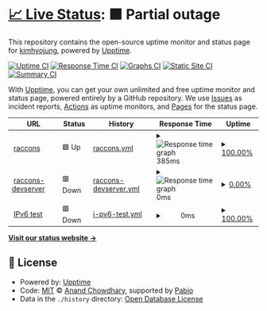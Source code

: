 # [📈 Live Status](https:///upptime): <!--live status--> **🟧 Partial outage**

This repository contains the open-source uptime monitor and status page for [kimhyojung](https://hj-devlog.vercel.app), powered by [Upptime](https://github.com/upptime/upptime).

[![Uptime CI](https://github.com/khj0426/upptime/workflows/Uptime%20CI/badge.svg)](https://github.com/khj0426/upptime/actions?query=workflow%3A%22Uptime+CI%22)
[![Response Time CI](https://github.com/khj0426/upptime/workflows/Response%20Time%20CI/badge.svg)](https://github.com/khj0426/upptime/actions?query=workflow%3A%22Response+Time+CI%22)
[![Graphs CI](https://github.com/khj0426/upptime/workflows/Graphs%20CI/badge.svg)](https://github.com/khj0426/upptime/actions?query=workflow%3A%22Graphs+CI%22)
[![Static Site CI](https://github.com/khj0426/upptime/workflows/Static%20Site%20CI/badge.svg)](https://github.com/khj0426/upptime/actions?query=workflow%3A%22Static+Site+CI%22)
[![Summary CI](https://github.com/khj0426/upptime/workflows/Summary%20CI/badge.svg)](https://github.com/khj0426/upptime/actions?query=workflow%3A%22Summary+CI%22)

With [Upptime](https://upptime.js.org), you can get your own unlimited and free uptime monitor and status page, powered entirely by a GitHub repository. We use [Issues](https://github.com/khj0426/upptime/issues) as incident reports, [Actions](https://github.com/khj0426/upptime/actions) as uptime monitors, and [Pages](https:///upptime) for the status page.

<!--start: status pages-->
<!-- This summary is generated by Upptime (https://github.com/upptime/upptime) -->
<!-- Do not edit this manually, your changes will be overwritten -->
<!-- prettier-ignore -->
| URL | Status | History | Response Time | Uptime |
| --- | ------ | ------- | ------------- | ------ |
| <img alt="" src="https://icons.duckduckgo.com/ip3/www.kimseonbae.com.ico" height="13"> [raccons](https://www.kimseonbae.com) | 🟩 Up | [raccons.yml](https://github.com/WE-ARE-RACCOONS/upptime/commits/HEAD/history/raccons.yml) | <details><summary><img alt="Response time graph" src="./graphs/raccons/response-time-week.png" height="20"> 385ms</summary><br><a href="https://upptime/history/raccons"><img alt="Response time 468" src="https://img.shields.io/endpoint?url=https%3A%2F%2Fraw.githubusercontent.com%2FWE-ARE-RACCOONS%2Fupptime%2FHEAD%2Fapi%2Fraccons%2Fresponse-time.json"></a><br><a href="https://upptime/history/raccons"><img alt="24-hour response time 449" src="https://img.shields.io/endpoint?url=https%3A%2F%2Fraw.githubusercontent.com%2FWE-ARE-RACCOONS%2Fupptime%2FHEAD%2Fapi%2Fraccons%2Fresponse-time-day.json"></a><br><a href="https://upptime/history/raccons"><img alt="7-day response time 385" src="https://img.shields.io/endpoint?url=https%3A%2F%2Fraw.githubusercontent.com%2FWE-ARE-RACCOONS%2Fupptime%2FHEAD%2Fapi%2Fraccons%2Fresponse-time-week.json"></a><br><a href="https://upptime/history/raccons"><img alt="30-day response time 439" src="https://img.shields.io/endpoint?url=https%3A%2F%2Fraw.githubusercontent.com%2FWE-ARE-RACCOONS%2Fupptime%2FHEAD%2Fapi%2Fraccons%2Fresponse-time-month.json"></a><br><a href="https://upptime/history/raccons"><img alt="1-year response time 468" src="https://img.shields.io/endpoint?url=https%3A%2F%2Fraw.githubusercontent.com%2FWE-ARE-RACCOONS%2Fupptime%2FHEAD%2Fapi%2Fraccons%2Fresponse-time-year.json"></a></details> | <details><summary><a href="https://upptime/history/raccons">100.00%</a></summary><a href="https://upptime/history/raccons"><img alt="All-time uptime 99.97%" src="https://img.shields.io/endpoint?url=https%3A%2F%2Fraw.githubusercontent.com%2FWE-ARE-RACCOONS%2Fupptime%2FHEAD%2Fapi%2Fraccons%2Fuptime.json"></a><br><a href="https://upptime/history/raccons"><img alt="24-hour uptime 100.00%" src="https://img.shields.io/endpoint?url=https%3A%2F%2Fraw.githubusercontent.com%2FWE-ARE-RACCOONS%2Fupptime%2FHEAD%2Fapi%2Fraccons%2Fuptime-day.json"></a><br><a href="https://upptime/history/raccons"><img alt="7-day uptime 100.00%" src="https://img.shields.io/endpoint?url=https%3A%2F%2Fraw.githubusercontent.com%2FWE-ARE-RACCOONS%2Fupptime%2FHEAD%2Fapi%2Fraccons%2Fuptime-week.json"></a><br><a href="https://upptime/history/raccons"><img alt="30-day uptime 100.00%" src="https://img.shields.io/endpoint?url=https%3A%2F%2Fraw.githubusercontent.com%2FWE-ARE-RACCOONS%2Fupptime%2FHEAD%2Fapi%2Fraccons%2Fuptime-month.json"></a><br><a href="https://upptime/history/raccons"><img alt="1-year uptime 99.97%" src="https://img.shields.io/endpoint?url=https%3A%2F%2Fraw.githubusercontent.com%2FWE-ARE-RACCOONS%2Fupptime%2FHEAD%2Fapi%2Fraccons%2Fuptime-year.json"></a></details>
| <img alt="" src="https://icons.duckduckgo.com/ip3/develop.dttx948lk1tf.amplifyapp.com.ico" height="13"> [raccons-devserver](https://develop.dttx948lk1tf.amplifyapp.com) | 🟥 Down | [raccons-devserver.yml](https://github.com/WE-ARE-RACCOONS/upptime/commits/HEAD/history/raccons-devserver.yml) | <details><summary><img alt="Response time graph" src="./graphs/raccons-devserver/response-time-week.png" height="20"> 0ms</summary><br><a href="https://upptime/history/raccons-devserver"><img alt="Response time 105" src="https://img.shields.io/endpoint?url=https%3A%2F%2Fraw.githubusercontent.com%2FWE-ARE-RACCOONS%2Fupptime%2FHEAD%2Fapi%2Fraccons-devserver%2Fresponse-time.json"></a><br><a href="https://upptime/history/raccons-devserver"><img alt="24-hour response time 0" src="https://img.shields.io/endpoint?url=https%3A%2F%2Fraw.githubusercontent.com%2FWE-ARE-RACCOONS%2Fupptime%2FHEAD%2Fapi%2Fraccons-devserver%2Fresponse-time-day.json"></a><br><a href="https://upptime/history/raccons-devserver"><img alt="7-day response time 0" src="https://img.shields.io/endpoint?url=https%3A%2F%2Fraw.githubusercontent.com%2FWE-ARE-RACCOONS%2Fupptime%2FHEAD%2Fapi%2Fraccons-devserver%2Fresponse-time-week.json"></a><br><a href="https://upptime/history/raccons-devserver"><img alt="30-day response time 94" src="https://img.shields.io/endpoint?url=https%3A%2F%2Fraw.githubusercontent.com%2FWE-ARE-RACCOONS%2Fupptime%2FHEAD%2Fapi%2Fraccons-devserver%2Fresponse-time-month.json"></a><br><a href="https://upptime/history/raccons-devserver"><img alt="1-year response time 105" src="https://img.shields.io/endpoint?url=https%3A%2F%2Fraw.githubusercontent.com%2FWE-ARE-RACCOONS%2Fupptime%2FHEAD%2Fapi%2Fraccons-devserver%2Fresponse-time-year.json"></a></details> | <details><summary><a href="https://upptime/history/raccons-devserver">0.00%</a></summary><a href="https://upptime/history/raccons-devserver"><img alt="All-time uptime 86.51%" src="https://img.shields.io/endpoint?url=https%3A%2F%2Fraw.githubusercontent.com%2FWE-ARE-RACCOONS%2Fupptime%2FHEAD%2Fapi%2Fraccons-devserver%2Fuptime.json"></a><br><a href="https://upptime/history/raccons-devserver"><img alt="24-hour uptime 0.00%" src="https://img.shields.io/endpoint?url=https%3A%2F%2Fraw.githubusercontent.com%2FWE-ARE-RACCOONS%2Fupptime%2FHEAD%2Fapi%2Fraccons-devserver%2Fuptime-day.json"></a><br><a href="https://upptime/history/raccons-devserver"><img alt="7-day uptime 0.00%" src="https://img.shields.io/endpoint?url=https%3A%2F%2Fraw.githubusercontent.com%2FWE-ARE-RACCOONS%2Fupptime%2FHEAD%2Fapi%2Fraccons-devserver%2Fuptime-week.json"></a><br><a href="https://upptime/history/raccons-devserver"><img alt="30-day uptime 47.85%" src="https://img.shields.io/endpoint?url=https%3A%2F%2Fraw.githubusercontent.com%2FWE-ARE-RACCOONS%2Fupptime%2FHEAD%2Fapi%2Fraccons-devserver%2Fuptime-month.json"></a><br><a href="https://upptime/history/raccons-devserver"><img alt="1-year uptime 86.51%" src="https://img.shields.io/endpoint?url=https%3A%2F%2Fraw.githubusercontent.com%2FWE-ARE-RACCOONS%2Fupptime%2FHEAD%2Fapi%2Fraccons-devserver%2Fuptime-year.json"></a></details>
| <img alt="" src="https://icons.duckduckgo.com/ip3/null.ico" height="13"> [IPv6 test](forwardemail.net) | 🟥 Down | [i-pv6-test.yml](https://github.com/WE-ARE-RACCOONS/upptime/commits/HEAD/history/i-pv6-test.yml) | <details><summary><img alt="Response time graph" src="./graphs/i-pv6-test/response-time-week.png" height="20"> 0ms</summary><br><a href="https://upptime/history/i-pv6-test"><img alt="Response time 0" src="https://img.shields.io/endpoint?url=https%3A%2F%2Fraw.githubusercontent.com%2FWE-ARE-RACCOONS%2Fupptime%2FHEAD%2Fapi%2Fi-pv6-test%2Fresponse-time.json"></a><br><a href="https://upptime/history/i-pv6-test"><img alt="24-hour response time 0" src="https://img.shields.io/endpoint?url=https%3A%2F%2Fraw.githubusercontent.com%2FWE-ARE-RACCOONS%2Fupptime%2FHEAD%2Fapi%2Fi-pv6-test%2Fresponse-time-day.json"></a><br><a href="https://upptime/history/i-pv6-test"><img alt="7-day response time 0" src="https://img.shields.io/endpoint?url=https%3A%2F%2Fraw.githubusercontent.com%2FWE-ARE-RACCOONS%2Fupptime%2FHEAD%2Fapi%2Fi-pv6-test%2Fresponse-time-week.json"></a><br><a href="https://upptime/history/i-pv6-test"><img alt="30-day response time 0" src="https://img.shields.io/endpoint?url=https%3A%2F%2Fraw.githubusercontent.com%2FWE-ARE-RACCOONS%2Fupptime%2FHEAD%2Fapi%2Fi-pv6-test%2Fresponse-time-month.json"></a><br><a href="https://upptime/history/i-pv6-test"><img alt="1-year response time 0" src="https://img.shields.io/endpoint?url=https%3A%2F%2Fraw.githubusercontent.com%2FWE-ARE-RACCOONS%2Fupptime%2FHEAD%2Fapi%2Fi-pv6-test%2Fresponse-time-year.json"></a></details> | <details><summary><a href="https://upptime/history/i-pv6-test">100.00%</a></summary><a href="https://upptime/history/i-pv6-test"><img alt="All-time uptime 100.00%" src="https://img.shields.io/endpoint?url=https%3A%2F%2Fraw.githubusercontent.com%2FWE-ARE-RACCOONS%2Fupptime%2FHEAD%2Fapi%2Fi-pv6-test%2Fuptime.json"></a><br><a href="https://upptime/history/i-pv6-test"><img alt="24-hour uptime 100.00%" src="https://img.shields.io/endpoint?url=https%3A%2F%2Fraw.githubusercontent.com%2FWE-ARE-RACCOONS%2Fupptime%2FHEAD%2Fapi%2Fi-pv6-test%2Fuptime-day.json"></a><br><a href="https://upptime/history/i-pv6-test"><img alt="7-day uptime 100.00%" src="https://img.shields.io/endpoint?url=https%3A%2F%2Fraw.githubusercontent.com%2FWE-ARE-RACCOONS%2Fupptime%2FHEAD%2Fapi%2Fi-pv6-test%2Fuptime-week.json"></a><br><a href="https://upptime/history/i-pv6-test"><img alt="30-day uptime 100.00%" src="https://img.shields.io/endpoint?url=https%3A%2F%2Fraw.githubusercontent.com%2FWE-ARE-RACCOONS%2Fupptime%2FHEAD%2Fapi%2Fi-pv6-test%2Fuptime-month.json"></a><br><a href="https://upptime/history/i-pv6-test"><img alt="1-year uptime 100.00%" src="https://img.shields.io/endpoint?url=https%3A%2F%2Fraw.githubusercontent.com%2FWE-ARE-RACCOONS%2Fupptime%2FHEAD%2Fapi%2Fi-pv6-test%2Fuptime-year.json"></a></details>

<!--end: status pages-->

[**Visit our status website →**](https:///upptime)

## 📄 License

- Powered by: [Upptime](https://github.com/upptime/upptime)
- Code: [MIT](./LICENSE) © [Anand Chowdhary](https://anandchowdhary.com), supported by [Pabio](https://pabio.com)
- Data in the `./history` directory: [Open Database License](https://opendatacommons.org/licenses/odbl/1-0/)
